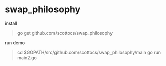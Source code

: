 # swap_philosophy

install
> go get github.com/scottocs/swap_philosophy

run demo
> cd $GOPATH/src/github.com/scottocs/swap_philosophy/main
> go run main2.go
